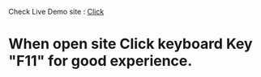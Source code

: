 Check Live Demo site : <a href="https://nitsaroj.github.io/Packets-landing-page/">Click</a>
<h1> When open site Click keyboard Key <b>"F11"</b> for good experience.</h1>
